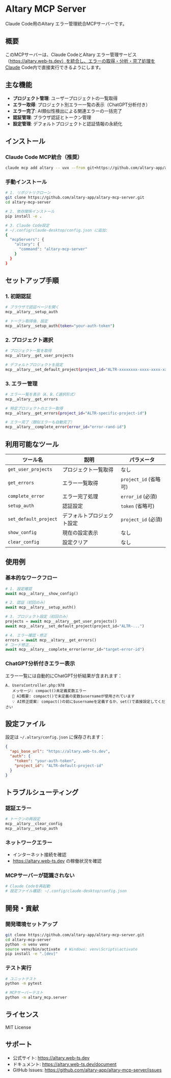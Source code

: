 # Altary MCP Server

Claude Code用のAltary エラー管理統合MCPサーバーです。

## 概要

このMCPサーバーは、Claude CodeとAltary エラー管理サービス（https://altary.web-ts.dev）を統合し、エラーの取得・分析・完了処理をClaude Code内で直接実行できるようにします。

## 主な機能

- **プロジェクト管理**: ユーザープロジェクトの一覧取得
- **エラー取得**: プロジェクト別エラー一覧の表示（ChatGPT分析付き）
- **エラー完了**: AI類似性検出による関連エラーの一括完了
- **認証管理**: ブラウザ認証とトークン管理
- **設定管理**: デフォルトプロジェクトと認証情報の永続化

## インストール

### Claude Code MCP統合（推奨）

```bash
claude mcp add altary -- uvx --from git+https://github.com/altary-app/altary-mcp-server altary-mcp-server
```

### 手動インストール

```bash
# 1. リポジトリクローン
git clone https://github.com/altary-app/altary-mcp-server.git
cd altary-mcp-server

# 2. 依存関係インストール
pip install -e .

# 3. Claude Code設定
# ~/.config/claude-desktop/config.json に追加:
{
  "mcpServers": {
    "altary": {
      "command": "altary-mcp-server"
    }
  }
}
```

## セットアップ手順

### 1. 初期認証

```bash
# ブラウザで認証ページを開く
mcp__altary__setup_auth

# トークン取得後、設定
mcp__altary__setup_auth(token="your-auth-token")
```

### 2. プロジェクト選択

```bash
# プロジェクト一覧を取得
mcp__altary__get_user_projects

# デフォルトプロジェクトを設定
mcp__altary__set_default_project(project_id="ALTR-xxxxxxxx-xxxx-xxxx-xxxx-xxxxxxxxxxxx")
```

### 3. エラー管理

```bash
# エラー一覧を表示（A、B、C選択形式）
mcp__altary__get_errors

# 特定プロジェクトのエラー取得
mcp__altary__get_errors(project_id="ALTR-specific-project-id")

# エラー完了（類似エラーも自動完了）
mcp__altary__complete_error(error_id="error-rand-id")
```

## 利用可能なツール

| ツール名 | 説明 | パラメータ |
|---------|------|-----------|
| `get_user_projects` | プロジェクト一覧取得 | なし |
| `get_errors` | エラー一覧取得 | `project_id` (省略可) |
| `complete_error` | エラー完了処理 | `error_id` (必須) |
| `setup_auth` | 認証設定 | `token` (省略可) |
| `set_default_project` | デフォルトプロジェクト設定 | `project_id` (必須) |
| `show_config` | 現在の設定表示 | なし |
| `clear_config` | 設定クリア | なし |

## 使用例

### 基本的なワークフロー

```python
# 1. 設定確認
await mcp__altary__show_config()

# 2. 認証（初回のみ）
await mcp__altary__setup_auth()

# 3. プロジェクト設定（初回のみ）  
projects = await mcp__altary__get_user_projects()
await mcp__altary__set_default_project(project_id="ALTR-...")

# 4. エラー確認・修正
errors = await mcp__altary__get_errors()
# コード修正...
await mcp__altary__complete_error(error_id="target-error-id")
```

### ChatGPT分析付きエラー表示

エラー一覧には自動的にChatGPT分析結果が含まれます：

```
A. UsersController.php:978
   メッセージ: compact()未定義変数エラー
   🤖 AI概要: compact()で未定義の変数$usernameが使用されています
   💡 AI修正提案: compact()の前に$usernameを定義するか、set()で直接設定してください
```

## 設定ファイル

設定は `~/.altary/config.json` に保存されます：

```json
{
  "api_base_url": "https://altary.web-ts.dev",
  "auth": {
    "token": "your-auth-token",
    "project_id": "ALTR-default-project-id"
  }
}
```

## トラブルシューティング

### 認証エラー

```bash
# トークンの再設定
mcp__altary__clear_config
mcp__altary__setup_auth
```

### ネットワークエラー

- インターネット接続を確認
- https://altary.web-ts.dev の稼働状況を確認

### MCPサーバーが認識されない

```bash
# Claude Codeを再起動
# 設定ファイル確認: ~/.config/claude-desktop/config.json
```

## 開発・貢献

### 開発環境セットアップ

```bash
git clone https://github.com/altary-app/altary-mcp-server.git
cd altary-mcp-server
python -m venv venv
source venv/bin/activate  # Windows: venv\Scripts\activate
pip install -e ".[dev]"
```

### テスト実行

```bash
# ユニットテスト
python -m pytest

# MCPサーバーテスト
python -m altary_mcp.server
```

## ライセンス

MIT License

## サポート

- 公式サイト: https://altary.web-ts.dev
- ドキュメント: https://altary.web-ts.dev/document
- GitHub Issues: https://github.com/altary-app/altary-mcp-server/issues